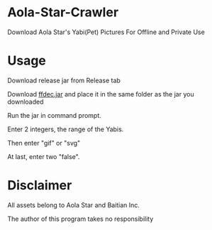 # Aola-Star-Crawler
 Download Aola Star's Yabi(Pet) Pictures For Offline and Private Use
# Usage
Download release jar from Release tab

Download [ffdec.jar](https://github.com/jindrapetrik/jpexs-decompiler) and place it in the same folder as the jar you downloaded

Run the jar in command prompt.

Enter 2 integers, the range of the Yabis.

Then enter "gif" or "svg"

At last, enter two "false".
# Disclaimer
All assets belong to Aola Star and Baitian Inc. 

The author of this program takes no responsibility